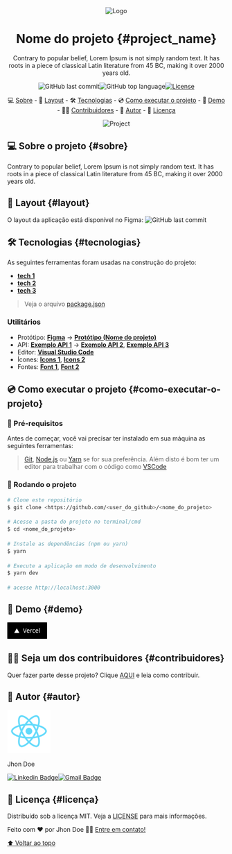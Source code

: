 <center>
   <img src="https://cdn.pixabay.com/photo/2014/07/13/19/17/wheel-392715_960_720.png" alt="Logo" height="125" width="125">

# Nome do projeto {#project_name}

</center>

<center>
Contrary to popular belief, Lorem Ipsum is not simply random text. It has roots in a piece of classical Latin literature from 45 BC, making it over 2000 years old.
</center>

<center>

![GitHub last commit](https://img.shields.io/github/last-commit/facebook/react?color=%235965E0)![GitHub top language](https://img.shields.io/github/languages/top/facebook/react?color=%235965E0)[![License](https://img.shields.io/github/license/facebook/react?color=%235965E0)](link_repo)
</center>

<center>

💻 [Sobre](#sobre) - 🎨 [Layout](#layout) - 🛠 [Tecnologias](#tecnologias) - 💿 [Como executar o projeto](#como-executar-o-projeto) - 🧪 [Demo](#demo) - 🙋‍♂️ [Contribuidores](#contribuidores) - 🦸 [Autor](#autor) - 📝 [Licença](#licença)
</center>

<center>

  ![Project](https://semantic-ui.com/images/wireframe/image.png)
</center>

## 💻 Sobre o projeto {#sobre}

Contrary to popular belief, Lorem Ipsum is not simply random text. It has roots in a piece of classical Latin literature from 45 BC, making it over 2000 years old.

## 🎨 Layout {#layout}

O layout da aplicação está disponível no Figma: ![GitHub last commit](https://img.shields.io/badge/Acessar%20Layout%20-Figma-%235965E0)

## 🛠 Tecnologias {#tecnologias}

As seguintes ferramentas foram usadas na construção do projeto:

- **[tech 1](https://exemplo.com)**
- **[tech 2](https://exemplo.com)**
- **[tech 3](https://exemplo.com)**

> Veja o arquivo [package.json](https://github.com/<user_do_github>/<nome_do_projeto>/package.json>)

### Utilitários

- Protótipo: **[Figma](https://www.figma.com/)** → **[Protótipo (Nome do projeto)](https://www.figma.com)**
- API: **[Exemplo API 1](https://exemplo.com)** → **[Exemplo API 2](https://exemplo.com)**, **[Exemplo API 3](https://exemplo.com)**
- Editor: **[Visual Studio Code](https://code.visualstudio.com/)**
- Ícones: **[Icons 1](https://exemplo.com)**, **[Icons 2](https://exemplo.com)**
- Fontes: **[Font 1](https://exemplo.com)**, **[Font 2](https://exemplo.com)**

## 💿 Como executar o projeto {#como-executar-o-projeto}

### 🧰 Pré-requisitos

Antes de começar, você vai precisar ter instalado em sua máquina as seguintes ferramentas:

> [Git](https://git-scm.com), [Node.js](https://nodejs.org/en/) ou [Yarn](https://yarnpkg.com/) se for sua preferência.
> Além disto é bom ter um editor para trabalhar com o código como [VSCode](https://code.visualstudio.com/)

### 🧭 Rodando o projeto

```bash
# Clone este repositório
$ git clone <https://github.com/<user_do_github>/<nome_do_projeto>

# Acesse a pasta do projeto no terminal/cmd
$ cd <nome_do_projeto>

# Instale as dependências (npm ou yarn)
$ yarn

# Execute a aplicação em modo de desenvolvimento
$ yarn dev

# acesse http://localhost:3000
```

## 🧪 Demo {#demo}

![Demo](.github/vercel_button.png)

## 🙋‍♂️ Seja um dos contribuidores {#contribuidores}

Quer fazer parte desse projeto? Clique [AQUI](CONTRIBUTING.md) e leia como contribuir.

## 🦸 Autor {#autor}

<img src="https://raw.githubusercontent.com/github/explore/80688e429a7d4ef2fca1e82350fe8e3517d3494d/topics/react/react.png" width="100px" alt="Jhon Doe"/>

Jhon Doe

[![Linkedin Badge](https://img.shields.io/badge/-Linkedin-blue?style=flat-square&logo=Linkedin&logoColor=white&link=<seu_linkedin>)](seu_linkedin)[![Gmail Badge](https://img.shields.io/badge/-Gmail-c14438?style=flat-square&logo=Gmail&logoColor=white&link=mailto:<seu_email>)](mailto:<seu_email>)

## 📝 Licença {#licença}

Distribuído sob a licença MIT. Veja a [LICENSE](https://<repo_link>/LICENSE) para mais informações.

Feito com ❤️ por Jhon Doe 👋🏽 [Entre em contato!](seu_linkedin)

[⬆ Voltar ao topo](#project_name)
